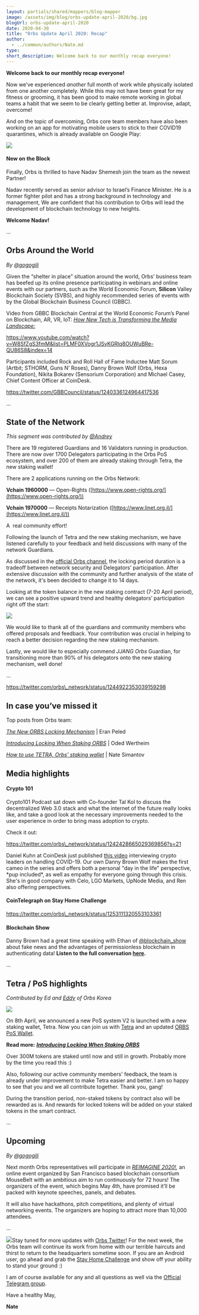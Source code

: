 ```yaml
---
layout: partials/shared/mappers/blog-mapper
image: /assets/img/blog/orbs-update-april-2020/bg.jpg
blogUrl: orbs-update-april-2020
date: 2020-04-30
title: "Orbs Update April 2020: Recap"
author:
  - ../common/authors/Nate.md
type:
short_description: Welcome back to our monthly recap everyone!
---
```


**Welcome back to our monthly recap everyone!**

Now we’ve experienced _another_ full month of work while physically isolated from one another completely. While this may not have been great for my fitness or grooming, it has been good to make remote working in global teams a habit that we seem to be clearly getting better at. Improvise, adapt, overcome!

And on the topic of overcoming, Orbs core team members have also been working on an app for motivating mobile users to stick to their COVID19 quarantines, which is already available on Google Play:

[![](/assets/img/blog/orbs-update-april-2020/SHC-screenshot-1030x1030.jpg)](https://play.google.com/store/apps/details?id=org.talkol.stayhome)

#### New on the Block

Finally, Orbs is thrilled to have Nadav Shemesh join the team as the newest Partner!

Nadav recently served as senior advisor to Israel’s Finance Minister. He is a former fighter pilot and has a strong background in technology and management, We are confident that his contribution to Orbs will lead the development of blockchain technology to new heights.

**Welcome Nadav!**

...

## Orbs Around the World

_By [@gogogili](https://twitter.com/gogogili)_

Given the “shelter in place” situation around the world, Orbs’ business team has beefed up its online presence participating in webinars and online events with our partners, such as the World Economic Forum, **Silicon** Valley Blockchain Society (SVBS), and highly recommended series of events with by the Global Blockchain Business Council (GBBC).

Video from GBBC Blockchain Central at the World Economic Forum’s Panel on Blockchain, AR, VR, IoT: [_How New Tech is Transforming the Media Landscape:_](https://www.youtube.com/watch?v=W8SfZgS3fmM&list=PLMF0XVogr1JSyKGRlq8OUWuBRe-QU86S8&index=14)

https://www.youtube.com/watch?v=W8SfZgS3fmM&list=PLMF0XVogr1JSyKGRlq8OUWuBRe-QU86S8&index=14

Participants included Rock and Roll Hall of Fame Inductee Matt Sorum (Artbit; STHORM, Guns N’ Roses), Danny Brown Wolf (Orbs, Hexa Foundation), Nikita Bokarev (Sensorium Corporation) and Michael Casey, Chief Content Officer at CoinDesk.

https://twitter.com/GBBCouncil/status/1240336124964417536

...

## State of the Network

_This segment was contributed by [@Andrey](https://community.orbs.network/u/andrey/summary)_

There are 19 registered Guardians and 16 Validators running in production. There are now over 1700 Delegators participating in the Orbs PoS ecosystem, and over 200 of them are already staking through Tetra, the new staking wallet!

There are 2 applications running on the Orbs Network:

**Vchain 1960000** — Open-Rights ([https://www.open-rights.org/](https://www.open-rights.org/))

**Vchain 1970000** — Receipts Notarization ([https://www.linet.org.il/](https://www.linet.org.il/))

A  real community effort!

Following the launch of Tetra and the new staking mechanism, we have listened carefully to your feedback and held discussions with many of the network Guardians.

As discussed in the [official Orbs channel](https://t.me/OrbsNetwork), the locking period duration is a tradeoff between network security and Delegators’ participation. After extensive discussion with the community and further analysis of the state of the network, it's been decided to change it to 14 days.

Looking at the token balance in the new staking contract (7-20 April period), we can see a positive upward trend and healthy delegators’ participation right off the start:

![](/assets/img/blog/orbs-update-april-2020/image1-2.png)

We would like to thank all of the guardians and community members who offered proposals and feedback. Your contribution was crucial in helping to reach a better decision regarding the new staking mechanism.

Lastly, we would like to especially commend _JJANG Orbs_ Guardian, for transitioning more than 90% of his delegators onto the new staking mechanism, well done!

...

https://twitter.com/orbs\_network/status/1244922353039159298

## In case you’ve missed it

Top posts from Orbs team:

[_The New ORBS Locking Mechanism_](https://www.orbs.com/introducing-the-new-orbs-locking-mechanism/) | Eran Peled

[_Introducing Locking When Staking ORBS_](https://www.orbs.com/introducing-locking-when-staking-orbs/) | Oded Wertheim

[_How to use TETRA, Orbs’ staking wallet_](https://www.orbs.com/tetra-orbs-staking-wallet-tutorial/) | Nate Simantov

## Media highlights

#### Crypto 101

Crypto101 Podcast sat down with Co-founder Tal Kol to discuss the decentralized Web 3.0 stack and what the internet of the future really looks like, and take a good look at the necessary improvements needed to the user experience in order to bring mass adoption to crypto.

Check it out:

https://twitter.com/orbs\_network/status/1242428665029369856?s=21

Daniel Kuhn at CoinDesk just published [this video](https://www.coindesk.com/how-crypto-professionals-are-staying-sane-during-quarantine-video) interviewing crypto leaders on handling COVID-19. Our own Danny Brown Wolf makes the first cameo in the series and offers both a personal "day in the life" perspective, \*pup included\*, as well as empathy for everyone going through this crisis. She's in good company with Celo, LGO Markets, UpNode Media, and Ren also offering perspectives.

#### **CoinTelegraph on Stay Home Challenge**

https://twitter.com/orbs\_network/status/1253111320553103361

#### **Blockchain Show**

Danny Brown had a great time speaking with Ethan of [@blockchain_show](https://twitter.com/blockchain_show) about fake news and the advantages of permissionless blockchain in authenticating data! **Listen to the full conversation [here](https://www.theblockchainshow.com/156-orbs-danny-brown-wolf/).**

...

## Tetra / PoS highlights

_Contributed by Ed and [Eddy](https://www.linkedin.com/in/eddy-kim-340376151/) of Orbs Korea_

![](/assets/img/blog/orbs-update-april-2020/300000000-1280x430.jpg)

On 8th April, we announced a new PoS system V2 is launched with a new staking wallet, Tetra. Now you can join us with [Tetra](http://staking.orbs.network) and an updated [ORBS PoS Wallet](https://play.google.com/store/apps/details?id=com.orbs.pos).

**Read more:** _[**Introducing Locking When Staking ORBS**](https://www.orbs.com/introducing-locking-when-staking-orbs/)_

Over 300M tokens are staked until now and still in growth. Probably more by the time you read this :)

Also, following our active community members' feedback, the team is already under improvement to make Tetra easier and better. I am so happy to see that you and we all contribute together. Thank you, gang!

During the transition period, non-staked tokens by contract also will be rewarded as is. And rewards for locked tokens will be added on your staked tokens in the smart contract.

...

## Upcoming

_By [@gogogili](https://twitter.com/gogogili)_

Next month Orbs representatives will participate in [_REIMAGINE 2020!_](https://www.ri2020.io/partners)_,_ an online event organized by San Francisco based blockchain consortium MouseBelt with an ambitious aim to run continuously for 72 hours! The organizers of the event, which begins May 4th, have promised it’ll be packed with keynote speeches, panels, and debates.

It will also have hackathons, pitch competitions, and plenty of virtual networking events. The organizers are hoping to attract more than 10,000 attendees.

...

![](/assets/img/blog/orbs-update-april-2020/IMG_6083-scaled-e1588267699952.jpeg)Stay tuned for more updates with [Orbs Twitter](https://twitter.com/orbs_network)! For the next week, the Orbs team will continue its work from home with our terrible haircuts and thirst to return to the headquarters sometime soon. If you are an Android user, go ahead and grab the [Stay Home Challenge](https://play.google.com/store/apps/details?id=org.talkol.stayhome) and show off your ability to stand your ground :)

I am of course available for any and all questions as well via the [Official Telegram group](https://t.me/OrbsNetwork).

Have a healthy May,

**Nate**
